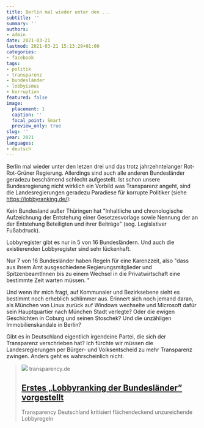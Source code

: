 ```yaml
---
title: Berlin mal wieder unter den ...
subtitle: ''
summary: ''
authors:
- admin
date: 2021-03-21
lastmod: 2021-03-21 15:13:29+01:00
categories:
- facebook
tags:
- politik
- transparenz
- bundesländer
- lobbyismus
- korruption
featured: false
image:
  placement: 1
  caption: ''
  focal_point: Smart
  preview_only: true
slug: ''
year: 2021
languages:
- deutsch
---
```


Berlin mal wieder unter den letzen drei und das trotz jahrzehntelanger Rot-Rot-Grüner Regierung.  Allerdings sind auch alle anderen Bundesländer geradezu beschämend schlecht aufgestellt.  Ist schon unsere Bundesregierung nicht wirklich ein Vorbild was Transparenz angeht, sind die Landesregierungen geradezu Paradiese für korrupte Politiker (siehe https://lobbyranking.de/):

Kein Bundesland außer Thüringen hat "Inhaltliche und chronologische Aufzeichnung der Entstehung einer Gesetzesvorlage sowie Nennung der an der Entstehung Beteiligten und ihrer Beiträge" (sog. Legislativer Fußabdruck). 

Lobbyregister gibt es nur in 5 von 16 Bundesländern. Und auch die existierenden Lobbyregister sind sehr lückenhaft. 

Nur 7 von 16 Bundesländer haben Regeln für eine Karenzzeit, also "dass aus ihrem Amt ausgeschiedene Regierungsmitglieder und SpitzenbeamtInnen bis zu einem Wechsel in die Privatwirtschaft eine bestimmte Zeit warten müssen. "

Und wenn ihr mich fragt, auf Kommunaler und Bezirksebene sieht es bestimmt noch erheblich schlimmer aus. Erinnert sich noch jemand daran, als München von Linux zurück auf Windows wechselte und Microsoft dafür sein Hauptquartier nach München Stadt verlegte? Oder die ewigen Geschichten in Coburg und seinen Stoschek? Und die unzähligen Immobilienskandale in Berlin?

Gibt es in Deutschland eigentlich irgendeine Partei, die sich der Transparenz verschrieben hat? Ich fürchte wir müssen die Landesregierungen per Bürger- und Volksentscheid zu mehr Transparenz zwingen. Anders geht es wahrscheinlich nicht.
> [![](https://www.transparency.de/fileadmin/_processed_/a/9/csm_21-03-11_Lobby-Ranking_1_665462035d.png)](https://www.transparency.de/aktuelles/detail/article/lobbyranking-der-bundeslaender-vorgestellt/)
> transparency.de
> ## [Erstes „Lobbyranking der Bundesländer” vorgestellt](https://www.transparency.de/aktuelles/detail/article/lobbyranking-der-bundeslaender-vorgestellt/)
>
>Transparency Deutschland kritisiert flächendeckend unzureichende Lobbyregeln
